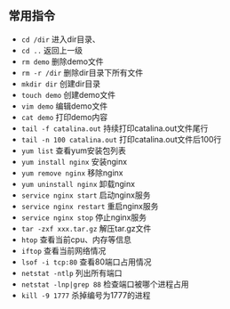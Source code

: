 ## 常用指令
 - ``cd /dir`` 进入dir目录、
 - ``cd ..`` 返回上一级
 - ``rm demo`` 删除demo文件
 - ``rm -r /dir`` 删除dir目录下所有文件
 - ``mkdir dir`` 创建dir目录
 - ``touch demo`` 创建demo文件
 - ``vim demo`` 编辑demo文件
 - ``cat demo`` 打印demo内容
 - ``tail -f catalina.out`` 持续打印catalina.out文件尾行
 - ``tail -n 100 catalina.out`` 打印catalina.out文件后100行
 - ``yum list`` 查看yum安装包列表
 - ``yum install nginx`` 安装nginx
 - ``yum remove nginx`` 移除nginx
 - ``yum uninstall nginx`` 卸载nginx
 - ``service nginx start`` 启动nginx服务
 - ``service nginx restart`` 重启nginx服务
 - ``service nginx stop`` 停止nginx服务
 - ``tar -zxf xxx.tar.gz`` 解压tar.gz文件
 - ``htop`` 查看当前cpu、内存等信息
 - ``iftop`` 查看当前网络情况
 - ``lsof -i tcp:80`` 查看80端口占用情况
 - ``netstat -ntlp`` 列出所有端口
 - ``netstat -lnp|grep 88`` 检查端口被哪个进程占用
 - ``kill -9 1777`` 杀掉编号为1777的进程
